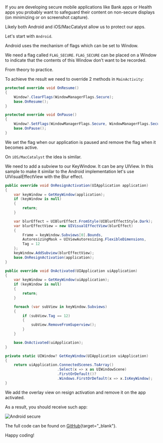 If you are developing secure mobile applications like Bank apps or Health apps you probably want to safeguard their content on non-secure displays (on minimizing or on screenshot capture).

Likely both Android and iOS/MacCatalyst allow us to protect our apps.

Let's start with `Android`.

Android uses the mechanism of flags which can be set to Window.

We need a flag called `FLAG_SECURE`. `FLAG_SECURE` can be placed on a Window to indicate that the contents of this Window don’t want to be recorded.

From theory to practice.

To achieve the result we need to override 2 methods in `MainActivity`:
```csharp
protected override void OnResume()
{
	Window?.ClearFlags(WindowManagerFlags.Secure);
	base.OnResume();
}

protected override void OnPause()
{
	Window?.SetFlags(WindowManagerFlags.Secure, WindowManagerFlags.Secure);
	base.OnPause();
}
```

We set the flag when our application is paused and remove the flag when it becomes active.

On `iOS/MacCatalyst` the idea is similar.

We need to add a subview to our KeyWindow. It can be any UIView. In this sample to make it similar to the Android implementation let's use UIVisualEffectView with the Blur effect.

```csharp
public override void OnResignActivation(UIApplication application)
{
	var keyWindow = GetKeyWindow(application);
	if (keyWindow is null)
	{
		return;
	}

	var blurEffect = UIBlurEffect.FromStyle(UIBlurEffectStyle.Dark);
	var blurEffectView = new UIVisualEffectView(blurEffect)
	{
		Frame = keyWindow.Subviews[0].Bounds,
		AutoresizingMask = UIViewAutoresizing.FlexibleDimensions,
		Tag = 12
	};
	keyWindow.AddSubview(blurEffectView);
	base.OnResignActivation(application);
}

public override void OnActivated(UIApplication uiApplication)
{
	var keyWindow = GetKeyWindow(uiApplication);
	if (keyWindow is null)
	{
		return;
	}

	foreach (var subView in keyWindow.Subviews)
	{
		if (subView.Tag == 12)
		{
			subView.RemoveFromSuperview();
		}
	}

	base.OnActivated(uiApplication);
}

private static UIWindow? GetKeyWindow(UIApplication uiApplication)
{
	return uiApplication.ConnectedScenes.ToArray()
	                    .Select(x => x as UIWindowScene)
	                    .FirstOrDefault()?
	                    .Windows.FirstOrDefault(x => x.IsKeyWindow);
}
```

We add the overlay view on resign activation and remove it on the app activated.

As a result, you should receive such app:

![Android secure](https://ik.imagekit.io/VladislavAntonyuk//vladislavantonyuk/articles/24/dotnet-maui-bank-secure-android.gif)

The full code can be found on [GitHub](https://github.com/VladislavAntonyuk/MauiSamples/tree/main/MauiBank){target="_blank"}.

Happy coding!